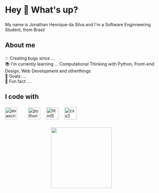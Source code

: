 <h1 align="left">Hey 👋 What's up?</h1>

###

<p align="left">My name is Jonathan Henrique da Silva and I'm a Software Enginneering Student, from Brasil</p>

###

<h2 align="left">About me</h2>

###

<p align="left">✨ Creating bugs since ... <br>📚 I'm currently learning ... 		Computational Thinking with Python, Front-end Design, Web Development and otherthings<br>🎯 Goals: ...<br>🎲 Fun fact: ...</p>

###

<h2 align="left">I code with</h2>

###

<div align="left">
  <img src="https://cdn.jsdelivr.net/gh/devicons/devicon/icons/javascript/javascript-original.svg" height="40" alt="javascript logo"  />
  <img width="12" />
  <img width="12" />
  <img src="https://cdn.jsdelivr.net/gh/devicons/devicon/icons/python/python-original.svg" height="40" alt="python logo"  />
  <img width="12" />
  <img src="https://cdn.jsdelivr.net/gh/devicons/devicon/icons/html5/html5-original.svg" height="40" alt="html5 logo"  />
  <img width="12" />
  <img src="https://cdn.jsdelivr.net/gh/devicons/devicon/icons/css3/css3-original.svg" height="40" alt="css3 logo"  />
</div>

###

<p align="left"></p>

###

<p align="left"></p>

###

<div align="center">
  <img height="200" src="https://i.pinimg.com/originals/4f/76/43/4f7643a2b0f6e6ab2c9f5fd0de658e2c.gif"  />
</div>

###
